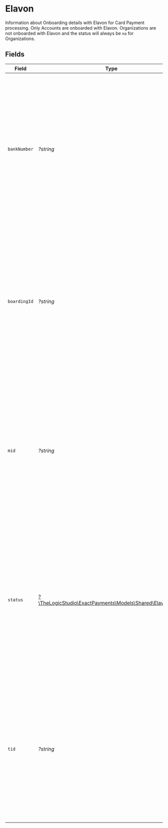 # Elavon

Information about Onboarding details with Elavon for Card Payment processing. Only Accounts are onboarded with Elavon. Organizations are not onboarded with Elavon and the status will always be `na` for Organizations.


## Fields

| Field                                                                                                                                                                                                                                                         | Type                                                                                                                                                                                                                                                          | Required                                                                                                                                                                                                                                                      | Description                                                                                                                                                                                                                                                   | Example                                                                                                                                                                                                                                                       |
| ------------------------------------------------------------------------------------------------------------------------------------------------------------------------------------------------------------------------------------------------------------- | ------------------------------------------------------------------------------------------------------------------------------------------------------------------------------------------------------------------------------------------------------------- | ------------------------------------------------------------------------------------------------------------------------------------------------------------------------------------------------------------------------------------------------------------- | ------------------------------------------------------------------------------------------------------------------------------------------------------------------------------------------------------------------------------------------------------------- | ------------------------------------------------------------------------------------------------------------------------------------------------------------------------------------------------------------------------------------------------------------- |
| `bankNumber`                                                                                                                                                                                                                                                  | *?string*                                                                                                                                                                                                                                                     | :heavy_minus_sign:                                                                                                                                                                                                                                            | The Terminal BIN  received from Elavon for the onboarded Account. This field will be populated when the Account is onboarded with Elavon for card payment processing and Terminal BIN is received from Elavon.                                                | 008925                                                                                                                                                                                                                                                        |
| `boardingId`                                                                                                                                                                                                                                                  | *?string*                                                                                                                                                                                                                                                     | :heavy_minus_sign:                                                                                                                                                                                                                                            | The Onboarding Identifier received from Elavon for the onboarded Account. This field will be populated when the Account is onboarded with Elavon for card payment processing and Boarding Identifier is received from Elavon.                                 | SEOID-427054027                                                                                                                                                                                                                                               |
| `mid`                                                                                                                                                                                                                                                         | *?string*                                                                                                                                                                                                                                                     | :heavy_minus_sign:                                                                                                                                                                                                                                            | The merchant identifier received from Elavon for the onboarded Account. This field will be populated when the Account is onboarded with Elavon for card payment processing and the merchant identifier is created by Elavon.                                  | A000000073                                                                                                                                                                                                                                                    |
| `status`                                                                                                                                                                                                                                                      | [?\TheLogicStudio\ExactPayments\Models\Shared\ElavonStatus](../../models/shared/ElavonStatus.md)                                                                                                                                                              | :heavy_minus_sign:                                                                                                                                                                                                                                            | Status of Onboarding with Elavon when a card payment is enabled for the onboarded Account. When card payment enablement is not needed for the Account or if the onboarded entity is an organization then the status will be updated as `na` (Not Applicable). | completed                                                                                                                                                                                                                                                     |
| `tid`                                                                                                                                                                                                                                                         | *?string*                                                                                                                                                                                                                                                     | :heavy_minus_sign:                                                                                                                                                                                                                                            | The terminal identifier received from Elavon for the onboarded Account. This field will be populated when the Account is onboarded with Elavon for card payment processing and the Terminal Identifier is created by Elavon.                                  | 842                                                                                                                                                                                                                                                           |